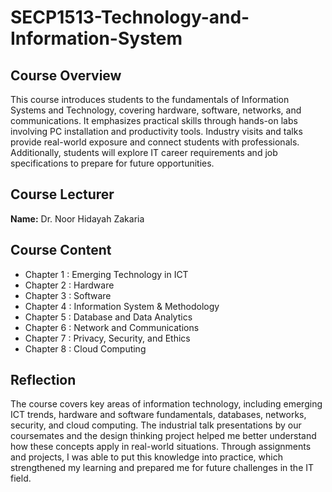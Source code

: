 # SECP1513-Technology-and-Information-System

## Course Overview  <br> 
This course introduces students to the fundamentals of Information Systems and Technology, covering hardware, software, networks, and communications. It emphasizes practical skills through hands-on labs involving PC installation and productivity tools. Industry visits and talks provide real-world exposure and connect students with professionals. Additionally, students will explore IT career requirements and job specifications to prepare for future opportunities.

## Course Lecturer
**Name:** Dr. Noor Hidayah Zakaria  
 

## Course Content
- Chapter 1 : Emerging Technology in ICT  
- Chapter 2 : Hardware  
- Chapter 3 : Software  
- Chapter 4 : Information System & Methodology  
- Chapter 5 : Database and Data Analytics  
- Chapter 6 : Network and Communications  
- Chapter 7 : Privacy, Security, and Ethics  
- Chapter 8 : Cloud Computing

## Reflection
The course covers key areas of information technology, including emerging ICT trends, hardware and software fundamentals, databases, networks, security, and cloud computing. The industrial talk presentations by our coursemates and the design thinking project helped me better understand how these concepts apply in real-world situations. Through assignments and projects, I was able to put this knowledge into practice, which strengthened my learning and prepared me for future challenges in the IT field.

